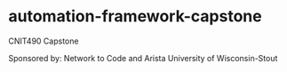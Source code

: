 # automation-framework-capstone
CNIT490 Capstone

Sponsored by: Network to Code and Arista
University of Wisconsin-Stout
